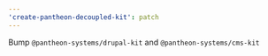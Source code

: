 ```yaml
---
'create-pantheon-decoupled-kit': patch
---
```


Bump `@pantheon-systems/drupal-kit` and `@pantheon-systems/cms-kit`
